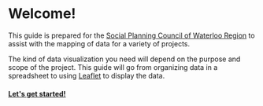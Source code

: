 # Welcome!
This guide is prepared for the [Social Planning Council of Waterloo Region](http://www.waterlooregion.org) to assist with the mapping of data for a variety of projects.

The kind of data visualization you need will depend on the purpose and scope of the project. This guide will go from organizing data in a spreadsheet to using [Leaflet](http://leafletjs.com/) to display the data.

#### [Let's get started!](../master/tools.md)
